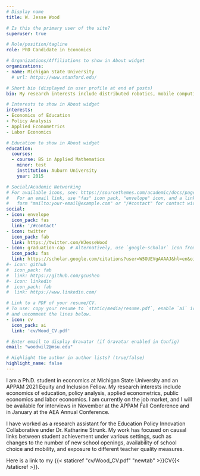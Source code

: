 ```yaml
---
# Display name
title: W. Jesse Wood

# Is this the primary user of the site?
superuser: true

# Role/position/tagline
role: PhD Candidate in Economics

# Organizations/Affiliations to show in About widget
organizations:
- name: Michigan State University
  # url: https://www.stanford.edu/

# Short bio (displayed in user profile at end of posts)
bio: My research interests include distributed robotics, mobile computing and programmable matter.

# Interests to show in About widget
interests:
- Economics of Education
- Policy Analysis
- Applied Econometrics
- Labor Economics

# Education to show in About widget
education:
  courses:
  - course: BS in Applied Mathematics
	minor: test
    institution: Auburn University
    year: 2015

# Social/Academic Networking
# For available icons, see: https://sourcethemes.com/academic/docs/page-builder/#icons
#   For an email link, use "fas" icon pack, "envelope" icon, and a link in the
#   form "mailto:your-email@example.com" or "/#contact" for contact widget.
social:
- icon: envelope
  icon_pack: fas
  link: '/#contact'
- icon: twitter
  icon_pack: fab
  link: https://twitter.com/WJesseWood
- icon: graduation-cap  # Alternatively, use `google-scholar` icon from `ai` icon pack
  icon_pack: fas
  link: https://scholar.google.com/citations?user=W5OUEVgAAAAJ&hl=en&oi=sra
#- icon: github
#  icon_pack: fab
#  link: https://github.com/gcushen
#- icon: linkedin
#  icon_pack: fab
#  link: https://www.linkedin.com/

# Link to a PDF of your resume/CV.
# To use: copy your resume to `static/media/resume.pdf`, enable `ai` icons in `params.toml`, 
# and uncomment the lines below.
- icon: cv
  icon_pack: ai
  link: 'cv/Wood_CV.pdf'

# Enter email to display Gravatar (if Gravatar enabled in Config)
email: "woodwil2@msu.edu"

# Highlight the author in author lists? (true/false)
highlight_name: false
---
```


I am a Ph.D. student in economics at Michigan State University and an APPAM 2021 Equity and Inclusion Fellow. My research interests include economics of education, policy analysis, applied econometrics, public economics and labor economics. I am currently on the job market, and I will be available for interviews in November at the APPAM Fall Conference and in January at the AEA Annual Conference.

I have worked as a research assistant for the Education Policy Innovation Collaborative under Dr. Katharine Strunk. My work has focused on causal links between student achievement under various settings, such as changes to the number of new school openings, availability of school choice and mobility, and exposure to different teacher quality measures.

Here is a link to my {{< staticref "cv/Wood_CV.pdf" "newtab" >}}CV{{< /staticref >}}.
